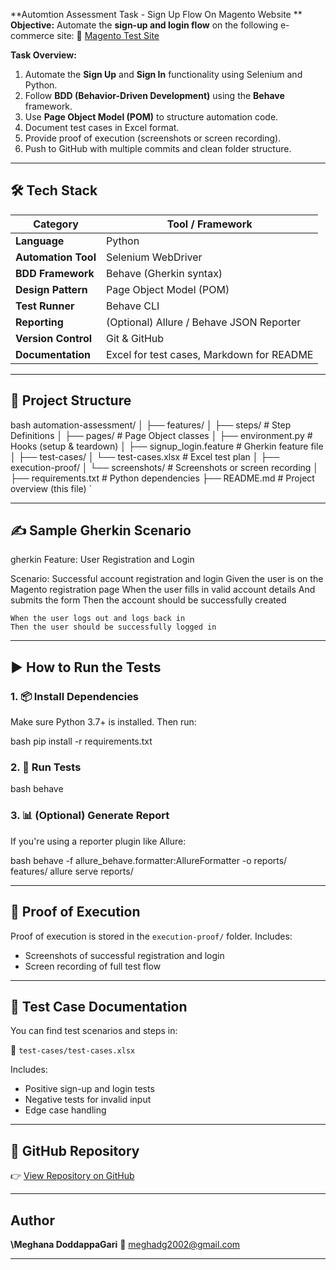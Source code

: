 **Automtion Assessment Task - Sign Up Flow On Magento Website **
**Objective:**
Automate the **sign-up and login flow** on the following e-commerce site:
🔗 [Magento Test Site](https://magento.softwaretestingboard.com/)

**Task Overview:**
1. Automate the **Sign Up** and **Sign In** functionality using Selenium and Python.
2. Follow **BDD (Behavior-Driven Development)** using the **Behave** framework.
3. Use **Page Object Model (POM)** to structure automation code.
4. Document test cases in Excel format.
5. Provide proof of execution (screenshots or screen recording).
6. Push to GitHub with multiple commits and clean folder structure.

---

## 🛠️ Tech Stack

| Category               | Tool / Framework                          |
|------------------------|-------------------------------------------|
| **Language**           | Python                                    |
| **Automation Tool**    | Selenium WebDriver                        |
| **BDD Framework**      | Behave (Gherkin syntax)                   |
| **Design Pattern**     | Page Object Model (POM)                   |
| **Test Runner**        | Behave CLI                                |
| **Reporting**          | (Optional) Allure / Behave JSON Reporter  |
| **Version Control**    | Git & GitHub                              |
| **Documentation**      | Excel for test cases, Markdown for README |

---

## 📁 Project Structure

bash
automation-assessment/
│
├── features/
│   ├── steps/                      # Step Definitions
│   ├── pages/                      # Page Object classes
│   ├── environment.py              # Hooks (setup & teardown)
│   ├── signup_login.feature        # Gherkin feature file
│
├── test-cases/
│   └── test-cases.xlsx             # Excel test plan
│
├── execution-proof/
│   └── screenshots/                # Screenshots or screen recording
│
├── requirements.txt                # Python dependencies
├── README.md                       # Project overview (this file)
`

---

## ✍️ Sample Gherkin Scenario

gherkin
Feature: User Registration and Login

  Scenario: Successful account registration and login
    Given the user is on the Magento registration page
    When the user fills in valid account details
    And submits the form
    Then the account should be successfully created

    When the user logs out and logs back in
    Then the user should be successfully logged in


---

## ▶️ How to Run the Tests

### 1. 📦 Install Dependencies

Make sure Python 3.7+ is installed. Then run:

bash
pip install -r requirements.txt


### 2. 🚀 Run Tests

bash
behave


### 3. 📊 (Optional) Generate Report

If you're using a reporter plugin like Allure:

bash
behave -f allure_behave.formatter:AllureFormatter -o reports/ features/
allure serve reports/


---

## 📸 Proof of Execution

Proof of execution is stored in the `execution-proof/` folder.
Includes:

* Screenshots of successful registration and login
* Screen recording of full test flow

---

## 🧾 Test Case Documentation

You can find test scenarios and steps in:

📄 `test-cases/test-cases.xlsx`

Includes:

* Positive sign-up and login tests
* Negative tests for invalid input
* Edge case handling

---

## 🔗 GitHub Repository

👉 [View Repository on GitHub](https://github.com/Megha-Dg/magento-automation.git)

---

## Author

**\Meghana DoddappaGari**
📧 meghadg2002@gmail.com

---
